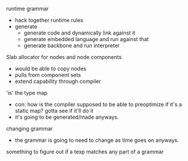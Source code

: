 runtime grammar
 - hack together runtime rules
 - generate
   - generate code and dynamically link against it
   - generate embedded language and run against that
   - generate backbone and run interpreter

Slab allocator for nodes and node components
 - would be able to copy nodes
 - pulls from component sets
 - extend capability through compiler

'is' the type map
 - con: how is the compiler supposed to be able to preoptimize if it's a static map? gotta see if it'll do it
 - it's going to be generated/made anyways.

changing grammar
 - the grammar is going to need to change as time goes on anyways.

something to figure out if a texp matches any part of a grammar